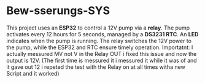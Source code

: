 # Bew-sserungs-SYS
This project uses an **ESP32** to control a 12V pump via a **relay**. The pump activates every 12 hours for 5 seconds, managed by a **DS3231 RTC**. An **LED** indicates when the pump is running. The relay switches the 12V power to the pump, while the ESP32 and RTC ensure timely operation.
Importatnt: I actually messured MV not V in the Relay OUT i fixed this issue and now the output is 12V. (The first time is messured it i messured it while it was of and it gave out 12 i repeted the test with the Relay on at all times witha new Script and it worked)
